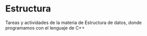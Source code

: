 # Estructura
Tareas y actividades de la materia de Estructura de datos, donde programamos con el lenguaje de C++
